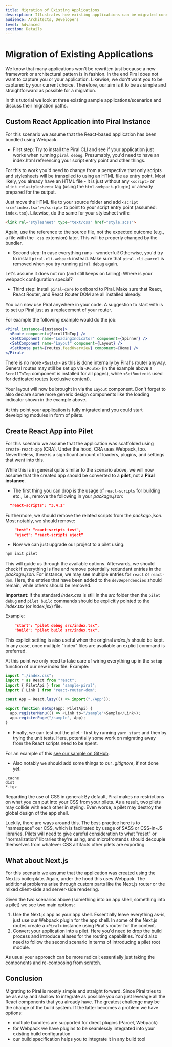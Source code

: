 ```yaml
---
title: Migration of Existing Applications
description: Illustrates how existing applications can be migrated conveniently.
audience: Architects, Developers
level: Advanced
section: Details
---
```


# Migration of Existing Applications

We know that many applications won't be rewritten just because a new framework or architectural pattern is in fashion. In the end Piral does not want to capture you or your application. Likewise, we don't want you to be captured by your current choice. Therefore, our aim is it to be as simple and straightforward as possible for a migration.

In this tutorial we look at three existing sample applications/scenarios and discuss their migration paths.

## Custom React Application into Piral Instance

For this scenario we assume that the React-based application has been bundled using Webpack.

* First step: Try to install the Piral CLI and see if your application just works when running `piral debug`. Presumably, you'd need to have an index.html referencing your script entry point and other things.

For this to work you'd need to change from a perspective that only scripts and stylesheets will be transpiled to using an HTML file as entry point. Most likely, you already have an HTML file - it is just without any `<script>` or `<link rel=stylesheet>` tag (using the `html-webpack-plugin`) or already prepared for the output.

Just move the HTML file to your source folder and add `<script src="index.tsx"></script>` to point to your script entry point (assumed: `index.tsx`). Likewise, do the same for your stylesheet with:

```html
<link rel="stylesheet" type="text/css" href="style.scss">
```

Again, use the reference to the source file, not the expected outcome (e.g., a file with the `.css` extension) later. This will be properly changed by the bundler.

* Second step: In case everything runs - wonderful! Otherwise, you'd try to install `piral-cli-webpack` instead. Make sure that `piral-cli-parcel` is removed when you try running `piral debug` again.

Let's assume it does not run (and still keeps on failing): Where is your webpack configuration special?

* Third step: Install `piral-core` to onboard to Piral. Make sure that React, React Router, and React Router DOM are all installed already.

You can now use Piral anywhere in your code. A suggestion to start with is to set up Piral just as a replacement of your router.

For example the following example would do the job:

```jsx
<Piral instance={instance}>
  <Route component={ScrollToTop} />
  <SetComponent name="LoadingIndicator" component={Spinner} />
  <SetComponent name="Layout" component={Layout} />
  <SetRoute path={routes.feedOverview} component={Home} />
</Piral>
```

There is no more `<Switch>` as this is done internally by Piral's router anyway. General routes may still be set up via `<Route>` (in the example above a `ScrollToTop` component is installed for all pages), while `<SetRoute>` is used for dedicated routes (exclusive content).

Your layout will now be brought in via the `Layout` component. Don't forget to also declare some more generic design components like the loading indicator shown in the example above.

At this point your application is fully migrated and you could start developing modules in form of pilets.

## Create React App into Pilet

For this scenario we assume that the application was scaffolded using `create-react-app` (CRA). Under the hood, CRA uses Webpack, too. Nevertheless, there is a significant amount of loaders, plugins, and settings that went into this.

While this is in general quite similar to the scenario above, we will now assume that the created app should be converted to a **pilet**, not a **Piral instance**.

* The first thing you can drop is the usage of `react-scripts` for building etc., i.e., remove the following in your *package.json*:

```json
  "react-scripts": "3.4.1"
```

Furthermore, we should remove the related scripts from the *package.json*. Most notably, we should remove:

```json
    "test": "react-scripts test",
    "eject": "react-scripts eject"
```

* Now we can just upgrade our project to a pilet using:

```sh
npm init pilet
```

This will guide us through the available options. Afterwards, we should check if everything is fine and remove potentially redundant entries in the *package.json*. For instance, we may see multiple entries for `react` or `react-dom`. Here, the entries that have been added to the `devDependencies` should remain, while others should be removed.

**Important**: If the standard *index.css* is still in the *src* folder then the `pilet debug` and `pilet build` commands should be explicitly pointed to the *index.tsx* (or *index.jsx*) file.

Example:

```json
    "start": "pilet debug src/index.tsx",
    "build": "pilet build src/index.tsx",
```

This explicit setting is also useful when the original *index.js* should be kept. In any case, once multiple "index" files are available an explicit command is preferred.

At this point we only need to take care of wiring everything up in the `setup` function of our new index file. Example:

```ts
import "./index.css";
import * as React from "react";
import { PiletApi } from "sample-piral";
import { Link } from "react-router-dom";

const App = React.lazy(() => import("./App"));

export function setup(app: PiletApi) {
  app.registerMenu(() => <Link to="/sample">Sample</Link>);
  app.registerPage("/sample", App);
}
```

* Finally, we can test out the pilet - first by running `yarn start` and then by trying the unit tests. Here, potentially some work on migrating away from the React scripts need to be spent.

For an example of this [see our sample on GitHub](https://github.com/piral-samples/pilet-cra-migration).

* Also notably we should add some things to our *.gitignore*, if not done yet.

```plaintext
.cache
dist
*.tgz
```

Regarding the use of CSS in general: By default, Piral makes no restrictions on what you can put into your CSS from your pilets. As a result, two pilets may collide with each other in styling. Even worse, a pilet may destroy the global design of the app shell.

Luckily, there are ways around this. The best-practice here is to "namespace" our CSS, which is facilitated by usage of SASS or CSS-in-JS libraries. Pilets will need to give careful consideration to what "reset" or "normalization" libraries they're using, and microfrontends should decouple themselves from whatever CSS artifacts other pilets are exporting.

## What about Next.js

For this scenario we assume that the application was created using the Next.js boilerplate. Again, under the hood this uses Webpack. The additional problems arise through custom parts like the Next.js router or the mixed client-side and server-side rendering.

Given the two scenarios above (something into an app shell, something into a pilet) we see two main options:

1. Use the Next.js app as your app shell. Essentially leave everything as-is, just use our Webpack plugin for the app shell. In some of the Next.js routes create a `<Piral>` instance using Piral's router for the content.
2. Convert your application into a pilet. Here you'd need to drop the build process and introduce aliases for the routing capabilities. You'd also need to follow the second scenario in terms of introducing a pilet root module.

As usual your approach can be more radical; essentially just taking the components and re-composing from scratch.

## Conclusion

Migrating to Piral is mostly simple and straight forward. Since Piral tries to be as easy and shallow to integrate as possible you can just leverage all the React components that you already have. The greatest challenge may be the change of the build system. If the latter becomes a problem we have options:

- multiple bundlers are supported for direct plugins (Parcel, Webpack)
- for Webpack we have plugins to be seamlessly integrated into your existing build configuration
- our build specification helps you to integrate it in any build tool

